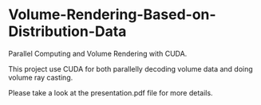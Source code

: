 Volume-Rendering-Based-on-Distribution-Data
===========================================

Parallel Computing and Volume Rendering with CUDA.

This project use CUDA for both parallelly decoding volume data and doing volume ray casting.

Please take a look at the presentation.pdf file for more details.

